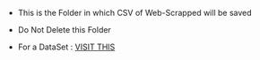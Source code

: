 * This is the Folder in which CSV of Web-Scrapped will be saved
* Do Not Delete this Folder

* For a DataSet : [VISIT THIS](https://www.kaggle.com/isiddharth/covid19-india-dataset)
